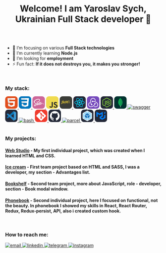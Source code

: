 <h1 align="center"> Welcome! I am Yaroslav Sych, Ukrainian Full Stack developer 👋 </h1> 
<br>
<br> 

- 🔭 I’m focusing on various **Full Stack technologies**
- 🌱 I’m currently learning **Node.js**
- 🤔 I’m looking for **employment**
- ⚡️ Fun fact: **If it does not destroys you, it makes you stronger!**

<br> 
<h3>My stack:</h3>
<div>
  <a href="https://developer.mozilla.org/en-US/docs/Web/HTML" target="_blank">
    <img src="https://github.com/tandpfun/skill-icons/blob/main/icons/HTML.svg" alt="html5" width="40" height="40" />
  </a>
  <a href="https://developer.mozilla.org/en-US/docs/Learn/Getting_started_with_the_web/CSS_basics" target="_blank">
    <img src="https://github.com/tandpfun/skill-icons/blob/main/icons/CSS.svg" alt="css3" width="40" height="40" />
  </a>
  <a href="https://sass-lang.com/guide/" target="_blank">
    <img src="https://github.com/tandpfun/skill-icons/raw/main/icons/Sass.svg" alt="sass" width="40" height="40" />
  </a>
  <a href="https://developer.mozilla.org/en-US/docs/Web/JavaScript" target="_blank">
    <img src="https://github.com/tandpfun/skill-icons/raw/main/icons/JavaScript.svg" alt="js" width="40" height="40" />
  </a>
  <a href="https://babeljs.io" target="_blank">
    <img src="https://github.com/tandpfun/skill-icons/blob/main/icons/Babel.svg" alt="babel" width="40" height="40" />
  </a>
  <a href="https://legacy.reactjs.org/docs/getting-started.html" target="_blank">
    <img src="https://github.com/tandpfun/skill-icons/raw/main/icons/React-Dark.svg" alt="react.js" width="40" height="40" />
  </a>
  <a href="https://redux.js.org/introduction/getting-started" target="_blank">
    <img src="https://github.com/tandpfun/skill-icons/raw/main/icons/Redux.svg" alt="react-redux" width="40" height="40" />
  </a>
  <a href="https://nodejs.org" target="_blank">
    <img src="https://github.com/tandpfun/skill-icons/raw/main/icons/NodeJS-Dark.svg" alt="node.js" width="40" height="40" />
  </a>
  <a href="https://www.mongodb.com" target="_blank">
    <img src="https://github.com/tandpfun/skill-icons/raw/main/icons/MongoDB.svg" alt="mongoDB" width="40" height="40" />
  </a>
  <a href="https://swagger.io" target="_blank">
    <img src="https://static-00.iconduck.com/assets.00/swagger-icon-512x512-halz44im.png" alt="swagger" width="40" height="40" />
  </a>
  <a href="https://code.visualstudio.com" target="_blank">
    <img src="https://github.com/tandpfun/skill-icons/raw/main/icons/VSCode-Dark.svg" alt="vscode" width="40" height="40" />
  </a>
  <a href="https://uk.wikipedia.org/wiki/Bash" target="_blank">
    <img src="https://icon-library.com/images/bash-icon/bash-icon-10.jpg" alt="bash" width="40" height="40" />
  </a>
  <a href="https://git-scm.com" target="_blank">
    <img src="https://github.com/tandpfun/skill-icons/raw/main/icons/Git.svg" alt="git" width="40" height="40" />
  </a>
  <a href="https://github.com" target="_blank">
    <img src="https://github.com/tandpfun/skill-icons/raw/main/icons/Github-Dark.svg" alt="github" width="40" height="40" />
  </a>
  <a href="https://parceljs.org" target="_blank">
    <img src="https://seeklogo.com/images/P/parcel-logo-2AED80E697-seeklogo.com.png" alt="parcel" width="40" height="40" />
  </a>
  <a href="https://webpack.js.org" target="_blank">
    <img src="https://github.com/tandpfun/skill-icons/raw/main/icons/Webpack-Dark.svg" alt="webpack" width="40" height="40" />
  </a>
  <a href="https://mui.com/material-ui/" target="_blank">
    <img src="https://github.com/tandpfun/skill-icons/raw/main/icons/MaterialUI-Dark.svg" alt="materialUI" width="40" height="40" />
  </a>
</div>

<br> 

<h3>My projects:</h3>
<div>
  <h4><a href="https://github.com/iberikofer/Web-Studio" target="_blank">Web Studio</a> - My first individual project, which was created when I learned HTML and CSS.</h4>
  <h4><a href="https://github.com/lezver/team-13-ice-cream" target="_blank">Ice cream</a> - First team project based on HTML and SASS, I was a developer, my section - Advantages list.</h4>
  <h4><a href="https://github.com/lezver/project-new_skill" target="_blank">Bookshelf</a> - Second team project, more about JavaScript, role - developer, section - Book modal window.</h4>
  <h4><a href="https://iberikofer.github.io/Phonebook" target="_blank">Phonebook</a> - Second individual project, here I focused on functional, not the beauty. In phonebook I showed my skills in React, React Router, Redux, Redux-persist, API, also i created custom hook.</h4>
</div>

<br> 

<h3>How to reach me:</h3>
<div>
  <a href="mailto:sych521@gmail.com">
    <img src="https://cdn0.iconfinder.com/data/icons/social-messaging-ui-color-shapes/128/message-circle-blue-512.png" alt="email" width="60" height="60" />
  </a>
  <a href="https://www.linkedin.com/in/yaroslav-sych/">
    <img src="https://upload.wikimedia.org/wikipedia/commons/thumb/f/f8/LinkedIn_icon_circle.svg/640px-LinkedIn_icon_circle.svg.png" alt="linkedin" width="60" height="60" />
  </a>
  <a href="https://t.me/YSych" target="_blank">
    <img src="https://cdn3.iconfinder.com/data/icons/popular-services-brands-vol-2/512/telegram-512.png" alt="telegram" width="60" height="60" />
  </a>
  <a href="https://www.instagram.com/sych.yaroslav/" target="_blank">
    <img src="https://www.exults.com/wp-content/uploads/instagram-icon.png" alt="instagram" width="60" height="60" />
  </a>
</div>
